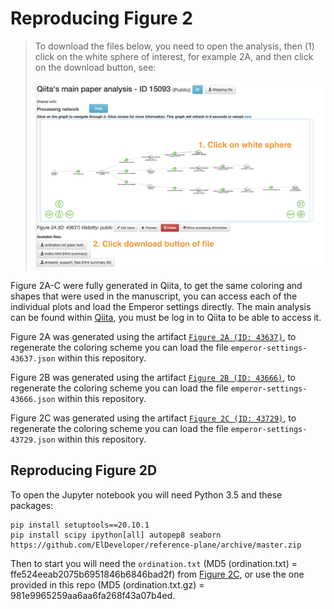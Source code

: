 # Reproducing Figure 2

> To download the files below, you need to open the analysis, then (1) click on the white sphere of interest, for
> example 2A, and then click on the download button, see:
>
> ![Qiita Analysis](images/analysis.png)
>

Figure 2A-C were fully generated in Qiita, to get the same coloring and shapes that were used in the manuscript, you can access each of the individual plots and load the Emperor settings directly. The main analysis can be found within [Qiita](https://qiita.ucsd.edu/analysis/description/15093/), you must be log in to Qiita to be able to access it.

Figure 2A was generated using the artifact [`Figure 2A (ID: 43637)`](https://qiita.ucsd.edu/artifact/html_summary/ordination_results/43637/index.html), to regenerate the coloring scheme you can load the file `emperor-settings-43637.json` within this repository.

Figure 2B was generated using the artifact [`Figure 2B (ID: 43666)`](https://qiita.ucsd.edu/artifact/html_summary/ordination_results/43666/index.html), to regenerate the coloring scheme you can load the file `emperor-settings-43666.json` within this repository.

Figure 2C was generated using the artifact [`Figure 2C (ID: 43729)`](https://qiita.ucsd.edu/artifact/html_summary/ordination_results/43729/index.html), to regenerate the coloring scheme you can load the file `emperor-settings-43729.json` within this repository.

## Reproducing Figure 2D

To open the Jupyter notebook you will need Python 3.5 and these packages:
```
pip install setuptools==20.10.1
pip install scipy ipython[all] autopep8 seaborn https://github.com/ElDeveloper/reference-plane/archive/master.zip
```

Then to start you will need the `ordination.txt` (MD5 (ordination.txt) = ffe524eeab2075b6951846b6846bad2f) from [Figure 2C](https://qiita.ucsd.edu/artifact/html_summary/ordination_results/43729/index.html), or use the one provided in this repo (MD5 (ordination.txt.gz) = 981e9965259aa6aa6fa268f43a07b4ed.
